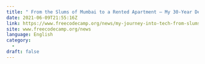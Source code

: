 ```yaml
---
title: " From the Slums of Mumbai to a Rented Apartment – My 30-Year Developer Journey "
date: 2021-06-09T21:55:16Z
link: https://www.freecodecamp.org/news/my-journey-into-tech-from-slums-of-mumbai-to-my-own-apartment/?utm_medium=RSS&utm_source=news.12bit.vn
site: www.freecodecamp.org/news
language: English
category:
  -   
draft: false
---
```

